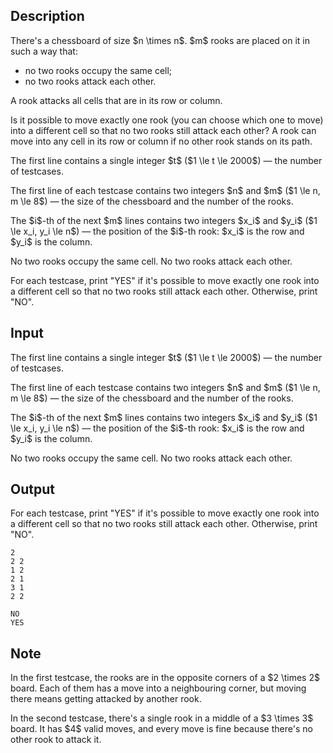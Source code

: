 ## Description

<div><p>There's a chessboard of size $n \times n$. $m$ rooks are placed on it in such a way that: </p><ul> <li> no two rooks occupy the same cell; </li><li> no two rooks attack each other. </li></ul><p>A rook attacks all cells that are in its row or column.</p><p>Is it possible to move <span class="tex-font-style-bf">exactly one</span> rook (you can choose which one to move) into a different cell so that no two rooks still attack each other? A rook can move into any cell in its row or column if no other rook stands on its path.</p></div><div class="input-specification"><p>The first line contains a single integer $t$ ($1 \le t \le 2000$)&nbsp;— the number of testcases.</p><p>The first line of each testcase contains two integers $n$ and $m$ ($1 \le n, m \le 8$)&nbsp;— the size of the chessboard and the number of the rooks.</p><p>The $i$-th of the next $m$ lines contains two integers $x_i$ and $y_i$ ($1 \le x_i, y_i \le n$)&nbsp;— the position of the $i$-th rook: $x_i$ is the row and $y_i$ is the column.</p><p>No two rooks occupy the same cell. No two rooks attack each other.</p></div><div class="output-specification"><p>For each testcase, print "<span class="tex-font-style-tt">YES</span>" if it's possible to move exactly one rook into a different cell so that no two rooks still attack each other. Otherwise, print "<span class="tex-font-style-tt">NO</span>".</p></div>

## Input

<p>The first line contains a single integer $t$ ($1 \le t \le 2000$)&nbsp;— the number of testcases.</p><p>The first line of each testcase contains two integers $n$ and $m$ ($1 \le n, m \le 8$)&nbsp;— the size of the chessboard and the number of the rooks.</p><p>The $i$-th of the next $m$ lines contains two integers $x_i$ and $y_i$ ($1 \le x_i, y_i \le n$)&nbsp;— the position of the $i$-th rook: $x_i$ is the row and $y_i$ is the column.</p><p>No two rooks occupy the same cell. No two rooks attack each other.</p>

## Output

<p>For each testcase, print "<span class="tex-font-style-tt">YES</span>" if it's possible to move exactly one rook into a different cell so that no two rooks still attack each other. Otherwise, print "<span class="tex-font-style-tt">NO</span>".</p>





```input1|2,3,4
2
2 2
1 2
2 1
3 1
2 2
```




```output1
NO
YES
```



## Note

<p>In the first testcase, the rooks are in the opposite corners of a $2 \times 2$ board. Each of them has a move into a neighbouring corner, but moving there means getting attacked by another rook.</p><p>In the second testcase, there's a single rook in a middle of a $3 \times 3$ board. It has $4$ valid moves, and every move is fine because there's no other rook to attack it.</p>

